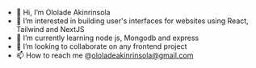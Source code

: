 - 👋 Hi, I’m Ololade Akinrinsola 
- 👀 I’m interested in building user's interfaces for websites using React, Tailwind and NextJS 
- 🌱 I’m currently learning node js, Mongodb and express
- 💞️ I’m looking to collaborate on any frontend project
- 📫 How to reach me @ololadeakinrinsola@gmail.com

<!---
Lolaakinrinsola/Lolaakinrinsola is a ✨ special ✨ repository because its `README.md` (this file) appears on your GitHub profile.
You can click the Preview link to take a look at your changes.
--->
